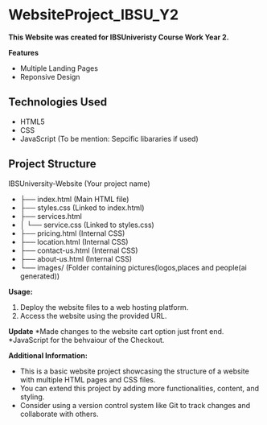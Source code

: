 # WebsiteProject_IBSU_Y2
**This Website was created for IBSUniveristy Course Work Year 2.**

**Features**
* Multiple Landing Pages
* Reponsive Design

## Technologies Used
* HTML5
* CSS
* JavaScript (To be mention: Sepcific libararies if used)

## Project Structure

IBSUniversity-Website (Your project name)
* ├── index.html (Main HTML file)
* ├── styles.css (Linked to index.html)
* ├── services.html
* │   └── service.css (Linked to styles.css)
* ├── pricing.html (Internal CSS)
* ├── location.html (Internal CSS)
* ├── contact-us.html (Internal CSS)
* ├── about-us.html (Internal CSS)
* └── images/  (Folder containing pictures(logos,places and people(ai generated))

**Usage:**

1. Deploy the website files to a web hosting platform.
2. Access the website using the provided URL.

**Update**
*Made changes to the website cart option just front end.
*JavaScript for the behvaiour of the Checkout.

**Additional Information:**

* This is a basic website project showcasing the structure of a website with multiple HTML pages and CSS files.
* You can extend this project by adding more functionalities, content, and styling.
* Consider using a version control system like Git to track changes and collaborate with others.
